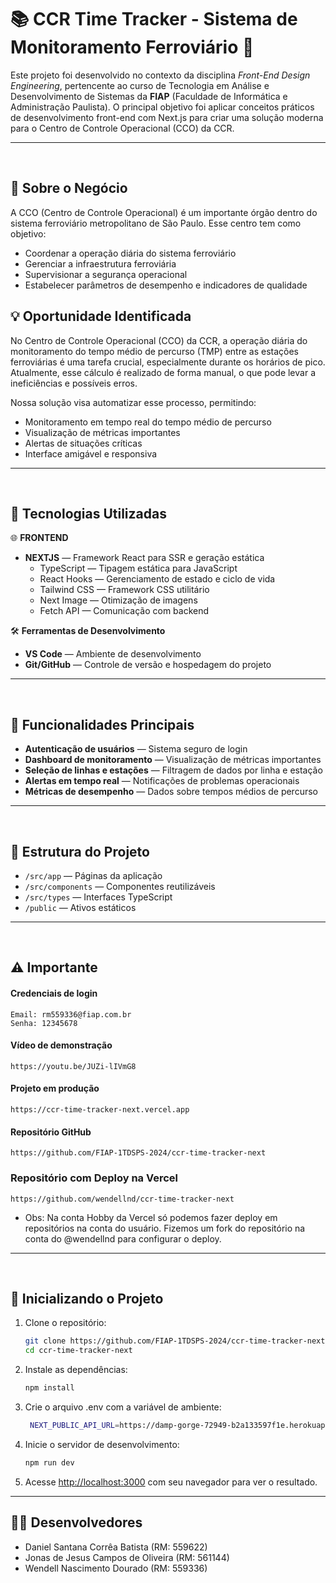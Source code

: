 # 📚 CCR Time Tracker - Sistema de Monitoramento Ferroviário 🚂

Este projeto foi desenvolvido no contexto da disciplina _Front-End Design Engineering_, pertencente ao curso de Tecnologia em Análise e Desenvolvimento de Sistemas da **FIAP** (Faculdade de Informática e Administração Paulista). O principal objetivo foi aplicar conceitos práticos de desenvolvimento front-end com Next.js para criar uma solução moderna para o Centro de Controle Operacional (CCO) da CCR.

---

&nbsp;

## 🧩 Sobre o Negócio

A CCO (Centro de Controle Operacional) é um importante órgão dentro do sistema ferroviário metropolitano de São Paulo. Esse centro tem como objetivo:

- Coordenar a operação diária do sistema ferroviário
- Gerenciar a infraestrutura ferroviária
- Supervisionar a segurança operacional
- Estabelecer parâmetros de desempenho e indicadores de qualidade

## 💡 Oportunidade Identificada

No Centro de Controle Operacional (CCO) da CCR, a operação diária do monitoramento do tempo médio de percurso (TMP) entre as estações ferroviárias é uma tarefa crucial, especialmente durante os horários de pico. Atualmente, esse cálculo é realizado de forma manual, o que pode levar a ineficiências e possíveis erros.

Nossa solução visa automatizar esse processo, permitindo:

- Monitoramento em tempo real do tempo médio de percurso
- Visualização de métricas importantes
- Alertas de situações críticas
- Interface amigável e responsiva

---

&nbsp;

## 🧩 Tecnologias Utilizadas

🌐 **FRONTEND**

- **NEXTJS** — Framework React para SSR e geração estática
  - TypeScript — Tipagem estática para JavaScript
  - React Hooks — Gerenciamento de estado e ciclo de vida
  - Tailwind CSS — Framework CSS utilitário
  - Next Image — Otimização de imagens
  - Fetch API — Comunicação com backend

🛠️ **Ferramentas de Desenvolvimento**

- **VS Code** — Ambiente de desenvolvimento
- **Git/GitHub** — Controle de versão e hospedagem do projeto

---

&nbsp;

## 📱 Funcionalidades Principais

- **Autenticação de usuários** — Sistema seguro de login
- **Dashboard de monitoramento** — Visualização de métricas importantes
- **Seleção de linhas e estações** — Filtragem de dados por linha e estação
- **Alertas em tempo real** — Notificações de problemas operacionais
- **Métricas de desempenho** — Dados sobre tempos médios de percurso

---

&nbsp;

## 🧪 Estrutura do Projeto

- `/src/app` — Páginas da aplicação
- `/src/components` — Componentes reutilizáveis
- `/src/types` — Interfaces TypeScript
- `/public` — Ativos estáticos

---

&nbsp;

## ⚠️ Importante

#### Credenciais de login

```
Email: rm559336@fiap.com.br
Senha: 12345678
```

#### Vídeo de demonstração

```
https://youtu.be/JUZi-lIVmG8
```

#### Projeto em produção

```
https://ccr-time-tracker-next.vercel.app
```

#### Repositório GitHub

```
https://github.com/FIAP-1TDSPS-2024/ccr-time-tracker-next
```

### Repositório com Deploy na Vercel

```
https://github.com/wendellnd/ccr-time-tracker-next
```

- Obs: Na conta Hobby da Vercel só podemos fazer deploy em repositórios na conta do usuário. Fizemos um fork do repositório na conta do @wendellnd para configurar o deploy.

---

&nbsp;

## 🚀 Inicializando o Projeto

1. Clone o repositório:

   ```bash
   git clone https://github.com/FIAP-1TDSPS-2024/ccr-time-tracker-next.git
   cd ccr-time-tracker-next
   ```

2. Instale as dependências:

   ```bash
   npm install
   ```

3. Crie o arquivo .env com a variável de ambiente:

   ```bash
    NEXT_PUBLIC_API_URL=https://damp-gorge-72949-b2a133597f1e.herokuapp.com
   ```

4. Inicie o servidor de desenvolvimento:

   ```bash
   npm run dev
   ```

5. Acesse [http://localhost:3000](http://localhost:3000) com seu navegador para ver o resultado.

---

## 🧑‍💻 Desenvolvedores

- Daniel Santana Corrêa Batista (RM: 559622)
- Jonas de Jesus Campos de Oliveira (RM: 561144)
- Wendell Nascimento Dourado (RM: 559336)
